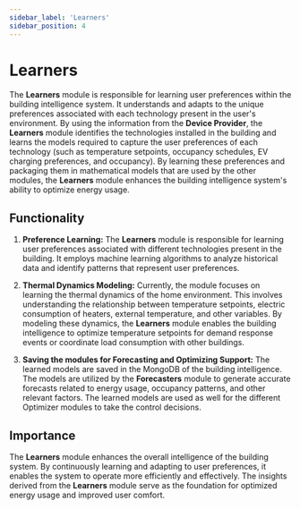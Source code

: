 ```yaml
---
sidebar_label: 'Learners'
sidebar_position: 4
---
```


# Learners


The **Learners** module is responsible for learning user preferences within the building intelligence system. It understands and adapts to the unique preferences associated with each technology present in the user's environment. By using the information from the **Device Provider**, the **Learners** module identifies the technologies installed in the building and learns the models required to capture the user preferences of each technology (such as temperature setpoints, occupancy schedules, EV charging preferences, and occupancy). By learning these preferences and packaging them in mathematical models that are used by the other modules, the **Learners** module enhances the building intelligence system's ability to optimize energy usage.

## Functionality

1. **Preference Learning:** The **Learners** module is responsible for learning user preferences associated with different technologies present in the building. It employs machine learning algorithms to analyze historical data and identify patterns that represent user preferences.
   
2. **Thermal Dynamics Modeling:** Currently, the module focuses on learning the thermal dynamics of the home environment. This involves understanding the relationship between temperature setpoints, electric consumption of heaters, external temperature, and other variables. By modeling these dynamics, the **Learners** module enables the building intelligence to optimize temperature setpoints for demand response events or coordinate load consumption with other buildings.

3. **Saving the modules for Forecasting and Optimizing Support:** The learned models are saved in the MongoDB of the building intelligence. The models are utilized by the **Forecasters** module to generate accurate forecasts related to energy usage, occupancy patterns, and other relevant factors. The learned models are used as well for the different Optimizer modules to take the control decisions.

## Importance

The **Learners** module enhances the overall intelligence of the building system. By continuously learning and adapting to user preferences, it enables the system to operate more efficiently and effectively. The insights derived from the **Learners** module serve as the foundation for optimized energy usage and improved user comfort.


